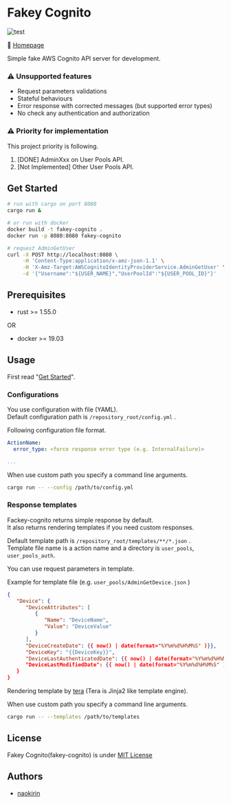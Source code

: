 # Fakey Cognito 

![test](https://github.com/naokirin/fakey-cognito/actions/workflows/test.yml/badge.svg)


:house_with_garden: [Homepage](https://github.com/naokirin/fakey-cognito)

Simple fake AWS Cognito API server for development.

### :warning: Unsupported features

* Request parameters validations
* Stateful behaviours
* Error response with corrected messages (but supported error types)
* No check any authentication and authorization

### :warning: Priority for implementation

This project priority is following.

1. [DONE] AdminXxx on User Pools API.
2. [Not Implemented] Other User Pools API.

## Get Started

```sh
# run with cargo on port 8080
cargo run &

# or run with docker
docker build -t fakey-cognito .
docker run -p 8080:8080 fakey-cognito

# request AdminGetUser
curl -X POST http://localhost:8080 \
     -H 'Content-Type:application/x-amz-json-1.1' \
     -H 'X-Amz-Target:AWSCognitoIdentityProviderService.AdminGetUser' \
     -d '{"Username":"${USER_NAME}","UserPoolId":"${USER_POOL_ID}"}'
```

## Prerequisites

* rust >= 1.55.0

OR

* docker >= 19.03

## Usage

First read "[Get Started](#get-started)".

### Configurations

You use configuration with file (YAML).  
Default configuration path is `/repository_root/config.yml` .

Following configuration file format.
```yaml
ActionName:
  error_type: <force response error type (e.g. InternalFailure)>

...
```

When use custom path you specify a command line arguments.

```sh
cargo run -- --config /path/to/config.yml
```

### Response templates

Fackey-cognito returns simple response by default.  
It also returns rendering templates if you need custom responses.

Default template path is `/repository_root/templates/**/*.json` .  
Template file name is a action name and a directory is `user_pools`, `user_pools_auth`.  

You can use request parameters in template.

Example for template file (e.g. `user_pools/AdminGetDevice.json` )
```json
{
   "Device": { 
      "DeviceAttributes": [ 
         { 
            "Name": "DeviceName",
            "Value": "DeviceValue"
         }
      ],
      "DeviceCreateDate": {{ now() | date(format="%Y%m%d%H%M%S" )}},
      "DeviceKey": "{{DeviceKey}}",
      "DeviceLastAuthenticatedDate": {{ now() | date(format="%Y%m%d%H%M%S" )}},
      "DeviceLastModifiedDate": {{ now() | date(format="%Y%m%d%H%M%S" )}}
   }
}
```

Rendering template by [tera](https://github.com/Keats/tera) (Tera is Jinja2 like template engine).

When use custom path you specify a command line arguments.

```sh
cargo run -- --templates /path/to/templates
```

## License

Fakey Cognito(fakey-cognito) is under [MIT License](https://github.com/naokirin/fakey-cognito/blob/master/LICENSE)

## Authors

* [naokirin](https://github.com/naokirin)